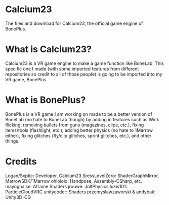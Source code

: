 # Calcium23
The files and download for Calcium23, the official game engine of BonePlus.

# What is Calcium23?
Calcium23 is a VR game engine to make a game function like BoneLab. This specific one I made (with some imported features from different repositories so credit to all of those people) is going to be imported into my VR game, BonePlus.
# What is BonePlus?
BonePlus is a VR game I am working on made to be a better version of BoneLab (no hate to BoneLab though) by adding in features such as Wick flicking, removing bullets from guns (magazines, clips, etc.),  fixing items/tools (flashlight, etc.), adding better physics (no hate to 1Marrow either), fixing glitches (fly/clip glitches, sprint glitches, etc.), and other things.
# Credits
Logan/Sxptic: Developer, Calcium23
SressLevelZero: ShaderGraphMirror, MarrowSDK/1Marrow
ohioioio: Handpose, Assembly-CSharp, etc.
mayognaise: Aframe Shaders
jrouwe: JoltPhysics
lukis101: ParticleCloudVRC
unitycoder: Shaders
przemyslawzaworski & andybak: Unity3D-CG
